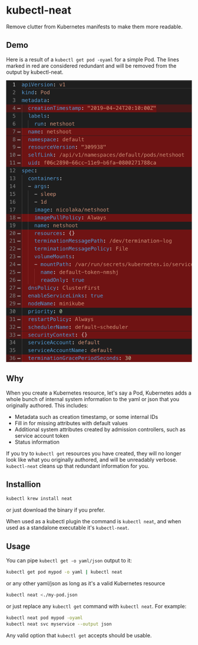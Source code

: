 # kubectl-neat

Remove clutter from Kubernetes manifests to make them more readable.

## Demo

Here is a result of a `kubectl get pod -oyaml` for a simple Pod. The lines marked in red are considered redundant and will be removed from the output by kubectl-neat.

![demo](./demo.png)

## Why

When you create a Kubernetes resource, let's say a Pod, Kubernetes adds a whole bunch of internal system information to the yaml or json that you originally authored. This includes:

- Metadata such as creation timestamp, or some internal IDs
- Fill in for missing attributes with default values
- Additional system attributes created by admission controllers, such as service account token
- Status information

If you try to `kubectl get` resources you have created, they will no longer look like what you originally authored, and will be unreadably verbose.   
`kubectl-neat` cleans up that redundant information for you.

## Installion

```bash
kubectl krew install neat
```

or just download the binary if you prefer.

When used as a kubectl plugin the command is `kubectl neat`, and when used as a standalone executable it's `kubectl-neat`.

## Usage

You can pipe `kubectl get -o yaml/json` output to it:

```bash
kubectl get pod mypod -o yaml | kubectl neat
```

or any other yaml/json as long as it's a valid Kubernetes resource

```bash
kubectl neat <./my-pod.json
```

or just replace any `kubectl get` command with `kubectl neat`. For example:

```bash
kubectl neat pod mypod -oyaml
kubectl neat svc myservice --output json
```

Any valid option that `kubectl get` accepts should be usable.

